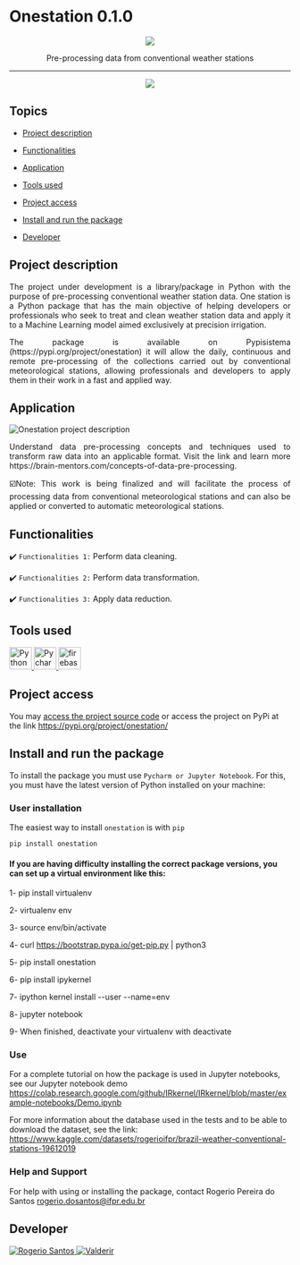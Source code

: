 # Onestation 0.1.0
<p align="center">
   <img src="http://img.shields.io/static/v1?label=STATUS&message=EM%20DESENVOLVIMENTO&color=RED&style=for-the-badge" #vitrinedev/>  
</p>

<p align="center">
    Pre-processing data from conventional weather stations
</p>
                             
<hr>

<p align="center"> 
<img src= "https://user-images.githubusercontent.com/91737931/206232364-7f46bbc8-442b-4f3d-b3e1-437aa53ea692.png"/>
</p>


## Topics

- [Project description](#project-description)

- [Functionalities](#functionalities)

- [Application](#application)

- [Tools used](#tools-used)

- [Project access](#project-access)

- [Install and run the package](#install-and-run-the-package)

- [Developer](#developer)

## Project description
<p align="justify">
The project under development is a library/package in Python with the purpose of pre-processing conventional weather station data. One station is a Python package that has the main objective of helping developers or professionals who seek to treat and clean weather station data and apply it to a Machine Learning model aimed exclusively at precision irrigation.
<p align="justify">   
The package is available on Pypisistema (https://pypi.org/project/onestation) it will allow the daily, continuous and remote pre-processing of the collections carried out by conventional meteorological stations, allowing professionals and developers to apply them in their work in a fast and applied way.

## Application
 
![Onestation project description](https://user-images.githubusercontent.com/91737931/205759438-31590caa-2b14-4d01-9322-8964f96ea821.png)
</p>
<p align="justify">
Understand data pre-processing concepts and techniques used to transform raw data into an applicable format. Visit the link and learn more https://brain-mentors.com/concepts-of-data-pre-processing.
<p align="justify">
☑️Note: This work is being finalized and will facilitate the process of processing data from conventional meteorological stations and can also be applied or converted to automatic meteorological stations.

## Functionalities

:heavy_check_mark: `Functionalities 1:` Perform data cleaning.

:heavy_check_mark: `Functionalities 2:` Perform data transformation.

:heavy_check_mark: `Functionalities 3:` Apply data reduction.

###

## Tools used

<a href="https://www.python.org/" target="_blank"> <img src="https://user-images.githubusercontent.com/91737931/205761808-6584fc52-0494-41dd-ae16-8e303a314a6a.png" alt="Python" width="40" height="40"/> </a> 
<a href="https://www.jetbrains.com/pt-br/" target="_blank"> <img src="https://user-images.githubusercontent.com/91737931/205761156-27834c97-a75d-4c7a-89fe-7549f0fcc219.png" alt="Pycharm" width="40" height="40"/> </a> 
<a href="https://firebase.google.com/?hl=pt" target="_blank"> <img src="https://www.gstatic.com/mobilesdk/160503_mobilesdk/logo/2x/firebase_96dp.png" alt="firebase" width="40" height="40"/> </a>

###

## Project access

You may [access the project source code](https://github.com/rps-ifpr/station_data) or access the project on PyPi at the link https://pypi.org/project/onestation/  

## Install and run the package

To install the package you must use `Pycharm or Jupyter Notebook`. For this, you must have the latest version of Python installed on your machine:

### User installation
   
The easiest way to install `onestation` is with `pip`
   
`pip install onestation` 
   
#### If you are having difficulty installing the correct package versions, you can set up a virtual environment like this:
  
   1- pip install virtualenv
   
   2- virtualenv env
   
   3- source env/bin/activate
   
   4- curl https://bootstrap.pypa.io/get-pip.py | python3
   
   5- pip install onestation
   
   6- pip install ipykernel
   
   7- ipython kernel install --user --name=env
   
   8- jupyter notebook
   
   9- When finished, deactivate your virtualenv with deactivate 
   
### Use

For a complete tutorial on how the package is used in Jupyter notebooks, see our Jupyter notebook demo https://colab.research.google.com/github/IRkernel/IRkernel/blob/master/example-notebooks/Demo.ipynb
 
For more information about the database used in the tests and to be able to download the dataset, see the link: https://www.kaggle.com/datasets/rogerioifpr/brazil-weather-conventional-stations-19612019
   
### Help and Support
   
For help with using or installing the package, contact Rogerio Pereira do Santos <rogerio.dosantos@ifpr.edu.br>
   
## Developer
   
<a href="https://github.com/rps-ifpr">
<img src="https://user-images.githubusercontent.com/91737931/205754797-e4247c7e-ba75-43a4-bde0-94b13fb8392e.jpg" alt="Rogerio Santos">
</a>

<a href="https://github.com/profvalderi">
<img src="https://user-images.githubusercontent.com/91737931/206235239-ca395250-8a7c-41f5-8431-c14ee6f9bb4a.png" alt="Valderir ">
</a>




